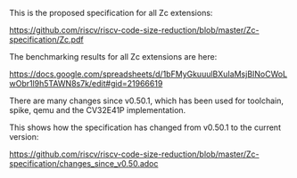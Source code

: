 This is the proposed specification for all Zc extensions:

https://github.com/riscv/riscv-code-size-reduction/blob/master/Zc-specification/Zc.pdf

The benchmarking results for all Zc extensions are here:

https://docs.google.com/spreadsheets/d/1bFMyGkuuulBXuIaMsjBINoCWoLwObr1l9h5TAWN8s7k/edit#gid=21966619

There are many changes since v0.50.1, which has been used for toolchain, spike, qemu and the CV32E41P implementation.

This shows how the specification has changed from v0.50.1 to the current version:

https://github.com/riscv/riscv-code-size-reduction/blob/master/Zc-specification/changes_since_v0.50.adoc
